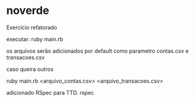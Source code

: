 # noverde
Exercício refatorado




executar:
ruby main.rb

os arquivos serão adicionados por default como parametro contas.csv e transacoes.csv

caso queira outros

ruby main.rb <arquivo_contas.csv> <arquivo_transacoes.csv>

adicionado RSpec para TTD.
rspec
